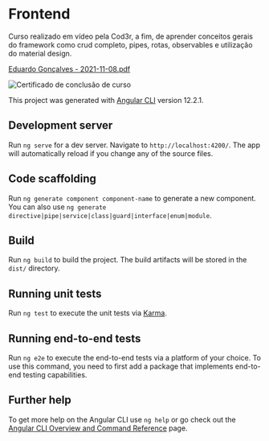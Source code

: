 # Frontend

Curso realizado em vídeo pela Cod3r, a fim, de aprender conceitos gerais do framework como crud completo, pipes, rotas, observables e utilização do material design.

[Eduardo Gonçalves - 2021-11-08.pdf](https://github.com/Eduardo-ops/frontend-angular/files/7498906/Eduardo.Goncalves.-.2021-11-08.pdf)

![Certificado de conclusão de curso](https://user-images.githubusercontent.com/54048170/140790273-5bb05580-9a2b-414f-bfc0-ada3f59763cd.png)

This project was generated with [Angular CLI](https://github.com/angular/angular-cli) version 12.2.1.

## Development server

Run `ng serve` for a dev server. Navigate to `http://localhost:4200/`. The app will automatically reload if you change any of the source files.

## Code scaffolding

Run `ng generate component component-name` to generate a new component. You can also use `ng generate directive|pipe|service|class|guard|interface|enum|module`.

## Build

Run `ng build` to build the project. The build artifacts will be stored in the `dist/` directory.

## Running unit tests

Run `ng test` to execute the unit tests via [Karma](https://karma-runner.github.io).

## Running end-to-end tests

Run `ng e2e` to execute the end-to-end tests via a platform of your choice. To use this command, you need to first add a package that implements end-to-end testing capabilities.

## Further help

To get more help on the Angular CLI use `ng help` or go check out the [Angular CLI Overview and Command Reference](https://angular.io/cli) page.
